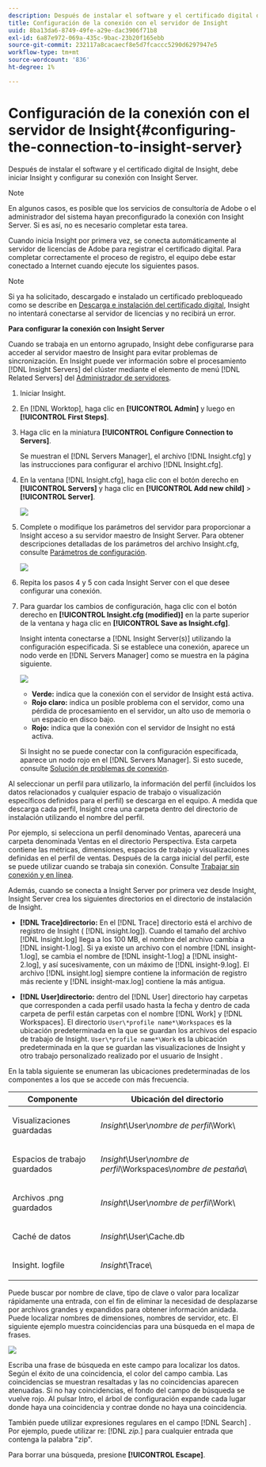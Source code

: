 ```yaml
---
description: Después de instalar el software y el certificado digital de Insight, debe iniciar Insight y configurar su conexión con Insight Server.
title: Configuración de la conexión con el servidor de Insight
uuid: 8ba13da6-8749-49fe-a29e-dac3906f71b8
exl-id: 6a87e972-069a-435c-9bac-23b20f165ebb
source-git-commit: 232117a8cacaecf8e5d7fcaccc5290d6297947e5
workflow-type: tm+mt
source-wordcount: '836'
ht-degree: 1%

---
```


# Configuración de la conexión con el servidor de Insight{#configuring-the-connection-to-insight-server}

Después de instalar el software y el certificado digital de Insight, debe iniciar Insight y configurar su conexión con Insight Server.

>[!NOTE]
>
>En algunos casos, es posible que los servicios de consultoría de Adobe o el administrador del sistema hayan preconfigurado la conexión con Insight Server. Si es así, no es necesario completar esta tarea.

Cuando inicia Insight por primera vez, se conecta automáticamente al servidor de licencias de Adobe para registrar el certificado digital. Para completar correctamente el proceso de registro, el equipo debe estar conectado a Internet cuando ejecute los siguientes pasos.

>[!NOTE]
>
>Si ya ha solicitado, descargado e instalado un certificado prebloqueado como se describe en [Descarga e instalación del certificado digital](../../../home/c-install-insight/install-setup/c-dgtl-crtf.md#topic-fed3b44e472c4e4ca6dd5852af14cdb9), Insight no intentará conectarse al servidor de licencias y no recibirá un error.

**Para configurar la conexión con Insight Server**

Cuando se trabaja en un entorno agrupado, Insight debe configurarse para acceder al servidor maestro de Insight para evitar problemas de sincronización. En Insight puede ver información sobre el procesamiento [!DNL Insight Servers] del clúster mediante el elemento de menú [!DNL Related Servers] del [Administrador de servidores](https://experienceleague.adobe.com/docs/data-workbench/using/client/admin-ui/c-svrs-mgr.html).

1. Iniciar Insight.
1. En [!DNL Worktop], haga clic en **[!UICONTROL Admin]** y luego en **[!UICONTROL First Steps]**.

1. Haga clic en la miniatura **[!UICONTROL Configure Connection to Servers]**.

   Se muestran el [!DNL Servers Manager], el archivo [!DNL Insight.cfg] y las instrucciones para configurar el archivo [!DNL Insight.cfg].

1. En la ventana [!DNL Insight.cfg], haga clic con el botón derecho en **[!UICONTROL Servers]** y haga clic en **[!UICONTROL Add new child]** > **[!UICONTROL Server]**.

   ![](assets/cfg_Workstation_AddChild.png)

1. Complete o modifique los parámetros del servidor para proporcionar a Insight acceso a su servidor maestro de Insight Server. Para obtener descripciones detalladas de los parámetros del archivo Insight.cfg, consulte [Parámetros de configuración](https://experienceleague.adobe.com/docs/data-workbench/using/client/c-insght-config-param.html).

   ![](assets/cfg_Workstation_AddServer.png)

1. Repita los pasos 4 y 5 con cada Insight Server con el que desee configurar una conexión.
1. Para guardar los cambios de configuración, haga clic con el botón derecho en **[!UICONTROL Insight.cfg (modified)]** en la parte superior de la ventana y haga clic en **[!UICONTROL Save as Insight.cfg]**.

   Insight intenta conectarse a [!DNL Insight Server(s)] utilizando la configuración especificada. Si se establece una conexión, aparece un nodo verde en [!DNL Servers Manager] como se muestra en la página siguiente.

   ![](assets/vis_SysStat_RedGreenDots.png)

   * **Verde:** indica que la conexión con el servidor de Insight está activa.
   * **Rojo claro:** indica un posible problema con el servidor, como una pérdida de procesamiento en el servidor, un alto uso de memoria o un espacio en disco bajo.
   * **Rojo:** indica que la conexión con el servidor de Insight no está activa.

   Si Insight no se puede conectar con la configuración especificada, aparece un nodo rojo en el [!DNL Servers Manager]. Si esto sucede, consulte [Solución de problemas de conexión](../../../home/c-install-insight/install-setup/t-conn-trbsh.md#task-034e588c5ce04c4a8f6d0097364d3b2b).

<!--
c_dir_crt_setup.xml
-->

Al seleccionar un perfil para utilizarlo, la información del perfil (incluidos los datos relacionados y cualquier espacio de trabajo o visualización específicos definidos para el perfil) se descarga en el equipo. A medida que descarga cada perfil, Insight crea una carpeta dentro del directorio de instalación utilizando el nombre del perfil.

Por ejemplo, si selecciona un perfil denominado Ventas, aparecerá una carpeta denominada Ventas en el directorio Perspectiva. Esta carpeta contiene las métricas, dimensiones, espacios de trabajo y visualizaciones definidas en el perfil de ventas. Después de la carga inicial del perfil, este se puede utilizar cuando se trabaja sin conexión. Consulte [Trabajar sin conexión y en línea](https://experienceleague.adobe.com/docs/data-workbench/using/client/c-off-on.html).

Además, cuando se conecta a Insight Server por primera vez desde Insight, Insight Server crea los siguientes directorios en el directorio de instalación de Insight.

* **[!DNL Trace]directorio:** En el  [!DNL Trace] directorio está el archivo de registro de Insight (  [!DNL insight.log]). Cuando el tamaño del archivo [!DNL Insight.log] llega a los 100 MB, el nombre del archivo cambia a [!DNL insight-1.log]. Si ya existe un archivo con el nombre [!DNL insight-1.log], se cambia el nombre de [!DNL insight-1.log] a [!DNL insight-2.log], y así sucesivamente, con un máximo de [!DNL insight-9.log]. El archivo [!DNL insight.log] siempre contiene la información de registro más reciente y [!DNL insight-max.log] contiene la más antigua.

* **[!DNL User]directorio:** dentro del  [!DNL User] directorio hay carpetas que corresponden a cada perfil usado hasta la fecha y dentro de cada carpeta de perfil están carpetas con el nombre  [!DNL Work] y  [!DNL Workspaces]. El directorio `User\*profile name*\Workspaces` es la ubicación predeterminada en la que se guardan los archivos del espacio de trabajo de Insight. `User\*profile name*\Work` es la ubicación predeterminada en la que se guardan las visualizaciones de Insight y otro trabajo personalizado realizado por el usuario de Insight .

En la tabla siguiente se enumeran las ubicaciones predeterminadas de los componentes a los que se accede con más frecuencia.

<table id="table_0254A8C25AF5400F89F87A242746D07E"> 
 <thead> 
  <tr> 
   <th colname="col1" class="entry"> Componente </th> 
   <th colname="col2" class="entry"> Ubicación del directorio </th> 
  </tr>
 </thead>
 <tbody> 
  <tr> 
   <td colname="col1"> <p>Visualizaciones guardadas </p> </td> 
   <td colname="col2"> <p><i>Insight</i>\User\<i>nombre de perfil</i>\Work\ </p> </td> 
  </tr> 
  <tr> 
   <td colname="col1"> <p>Espacios de trabajo <span class="wintitle"> guardados</span> </p> </td> 
   <td colname="col2"> <p><i>Insight</i>\User\<i>nombre de perfil</i>\Workspaces\<i>nombre de pestaña</i>\ </p> </td> 
  </tr> 
  <tr> 
   <td colname="col1"> <p>Archivos .png<span class="filepath"></span> guardados </p> </td> 
   <td colname="col2"> <p><i>Insight</i>\User\<i>nombre de perfil</i>\Work\ </p> </td> 
  </tr> 
  <tr> 
   <td colname="col1"> <p>Caché de datos </p> </td> 
   <td colname="col2"> <p><i>Insight</i>\User\Cache.db </p> </td> 
  </tr> 
  <tr> 
   <td colname="col1"> <p><span class="filepath"> Insight.</span> logfile </p> </td> 
   <td colname="col2"> <p><i>Insight</i>\Trace\ </p> </td> 
  </tr> 
 </tbody> 
</table>

<!--
c_config_file_ent.xml
-->

Puede buscar por nombre de clave, tipo de clave o valor para localizar rápidamente una entrada, con el fin de eliminar la necesidad de desplazarse por archivos grandes y expandidos para obtener información anidada. Puede localizar nombres de dimensiones, nombres de servidor, etc. El siguiente ejemplo muestra coincidencias para una búsqueda en el mapa de frases.

![](assets/cfg_search.PNG)

Escriba una frase de búsqueda en este campo para localizar los datos. Según el éxito de una coincidencia, el color del campo cambia. Las coincidencias se muestran resaltadas y las no coincidencias aparecen atenuadas. Si no hay coincidencias, el fondo del campo de búsqueda se vuelve rojo. Al pulsar Intro, el árbol de configuración expande cada lugar donde haya una coincidencia y contrae donde no haya una coincidencia.

También puede utilizar expresiones regulares en el campo [!DNL Search] . Por ejemplo, puede utilizar re: [!DNL *zip.*] para cualquier entrada que contenga la palabra &quot;zip&quot;.

Para borrar una búsqueda, presione **[!UICONTROL Escape]**.
